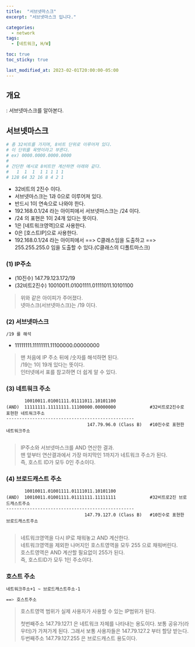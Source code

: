 ```yaml
---
title:  "서브넷마스크"
excerpt: "서브넷마스크 입니다."

categories:
  - network
tags:
  - [네트워크, H/W]

toc: true
toc_sticky: true

last_modified_at: 2023-02-01T20:00:00-05:00
---
```


##  개요
: 서브넷마스크를 알아본다.

## 서브넷마스크

```bash
# 총 32비트를 가지며, 8비트 단위로 이루어져 있다.
# 이 단위를 옥텟이라고 부른다.
# ex) 0000.0000.0000.0000 
#
# 간단한 예시로 8비트만 계산하면 아래와 같다.
#   1  1  1  1 1 1 1 1 
# 128 64 32 16 8 4 2 1

```

- 32비트의 2진수 이다.
- 서브넷마스크는 1과 0으로 이루어져 있다.
- 반드시 1이 연속으로 나와야 한다.
- 192.168.0.1/24 라는 아이피에서 서브넷마스크는 /24 이다.
- /24 의 표현은 1이 24개 있다는 뜻이다.
- 1은 [네트워크영역]으로 사용한다.
- 0은 [호스트IP]으로 사용한다.
- 192.168.0.1/24 라는 아이피에서 ==> C클래스임을 도출하고 ==> 255.255.255.0 임을 도출할 수 있다.(C클래스의 디폴트마스크)

### (1) IP주소

- (10진수) 147.79.123.172/19
- (32비트2진수) 10010011.01001111.01111011.10101100

> 위와 같은 아이피가 주어졌다.  
> 넷마스크(서브넷마스크)는 /19 이다.  

### (2) 서브넷마스크

```bash
/19 를 해석

```

- 11111111.11111111.11100000.00000000

> 맨 처음에 IP 주소 뒤에 /숫자를 해석하면 된다.  
> /19는 1이 19개 있다는 뜻이다.  
> 인터넷에서 표를 참고하면 더 쉽게 알 수 있다.  


### (3) 네트워크 주소

```
       10010011.01001111.01111011.10101100
(AND)  11111111.11111111.11100000.00000000             #32비트로2진수로 표현한 네트워크주소
-------------------------------------------------
                               147.79.96.0 (Class B)   #10진수로 표현한 네트워크주소
       
```

> IP주소와 서브넷마스크를 AND 연산한 결과.  
> 맨 앞부터 연산결과에서 가장 마지막인 1까지가 네트워크 주소가 된다.  
> 즉, 호스트 ID가 모두 0인 주소이다.  


### (4) 브로드캐스트 주소

```
       10010011.01001111.01111011.10101100
(AND)  10010011.01001111.01111111.11111111             #32비트로2진 브로드캐스트주소
-------------------------------------------------
                              147.79.127.0 (Class B)   #10진수로 표현한 브로드캐스트주소
       
```

> 네트워크영역을 다시 IP로 채워놓고 AND 계산한다.  
> 네트워크영역을 제외한 나머지인 호스트영역을 모두 255 으로 채워버린다.  
> 호스트영역은 AND 계산할 필요없이 255가 된다.  
> 즉, 호스트ID가 모두 1인 주소이다.  



### 호스트 주소

```bash
네트워크주소+1 ~ 브로드캐스트주소-1 

==> 호스트주소

```

> 호스트영역 범위가 실제 사용자가 사용할 수 있는 IP범위가 된다.  
>  
>  첫번째주소 147.79.127.1 은 네트워크 자체를 나타내는 용도이다. 보통 공유가(라우터)가 가져가게 된다. 그래서 보통 사용자들은 147.79.127.2 부터 할당 받는다.  
>  두번째주소 147.79.127.255 은 브로드캐스트 용도이다.  

